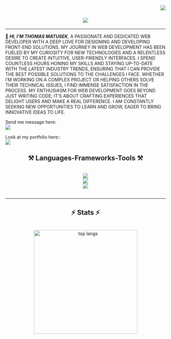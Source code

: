 <img align="right" src="https://visitor-badge.laobi.icu/badge?page_id=tomyjusuf.tomasmatusek" />
<h1 align="center">
    <img src="https://readme-typing-svg.herokuapp.com/?font=Righteous&size=35&center=true&vCenter=true&width=500&height=70&duration=4000&lines=Hello+Devs!+👋;+Welcome+to+my+gitHub!;" />
</h1>
<hr>

<div align="">

🌱 **_HI, I’M THOMAS MATUSEK_**, A PASSIONATE AND DEDICATED WEB DEVELOPER WITH A DEEP LOVE FOR DESIGNING AND DEVELOPING FRONT-END SOLUTIONS. MY JOURNEY IN WEB DEVELOPMENT HAS BEEN FUELED BY MY CURIOSITY FOR NEW TECHNOLOGIES AND A RELENTLESS DESIRE TO CREATE INTUITIVE, USER-FRIENDLY INTERFACES. I SPEND COUNTLESS HOURS HONING MY SKILLS AND STAYING UP-TO-DATE WITH THE LATEST INDUSTRY TRENDS, ENSURING THAT I CAN PROVIDE THE BEST POSSIBLE SOLUTIONS TO THE CHALLENGES I FACE. WHETHER I’M WORKING ON A COMPLEX PROJECT OR HELPING OTHERS SOLVE THEIR TECHNICAL ISSUES, I FIND IMMENSE SATISFACTION IN THE PROCESS. MY ENTHUSIASM FOR WEB DEVELOPMENT GOES BEYOND JUST WRITING CODE; IT’S ABOUT CRAFTING EXPERIENCES THAT DELIGHT USERS AND MAKE A REAL DIFFERENCE. I AM CONSTANTLY SEEKING NEW OPPORTUNITIES TO LEARN AND GROW, EAGER TO BRING INNOVATIVE IDEAS TO LIFE.

<div>
</div>
 Send me message here:<br> <a href="https://portfolio-tomas-matusek.netlify.app/contact">
<img src="https://img.shields.io/badge/mail-333333?style=for-the-badge&logo=gmail&logoColor=red" />
</a>

Look at my portfolio here:: <br> <a href="https://portfolio-tomas-matusek.netlify.app/" target="_blank">
<img src="https://img.shields.io/badge/Portfolio-FF5722?style=for-the-badge&logo=todoist&logoColor=white" target="_blank" />

</a>



<h2 align="center">⚒️ Languages-Frameworks-Tools ⚒️</h2>
<br/>
<div align="center">
    <img src="https://skillicons.dev/icons?i=html,css,javascript,react,typescript,express" /><br>
    <img src="https://skillicons.dev/icons?i=figma,scss,tailwindcss" /><br>
    <img src="https://skillicons.dev/icons?i=npm,git,github" /><br>
</div>

<br/>
<hr/>

<h2 align="center">⚡ Stats ⚡</h2>
<br>
<div align="center" >

  <img width=325 align="center" src="https://github-readme-stats.vercel.app/api/top-langs/?username=tomyjusuf&hide=HTML&langs_count=8&layout=compact&theme=react&border_radius=10&size_weight=0.5&count_weight=0.5&exclude_repo=github-readme-stats" alt="top langs" />
</div>
